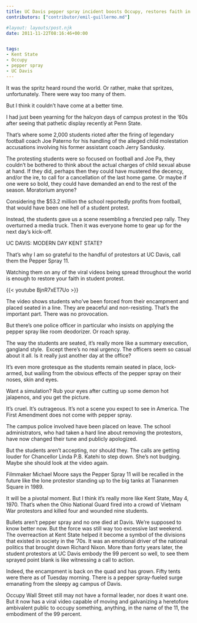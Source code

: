```yaml
---
title: UC Davis pepper spray incident boosts Occupy, restores faith in student protests
contributors: ["contributor/emil-guillermo.md"]

#layout: layouts/post.njk
date: 2011-11-22T08:16:46+00:00


tags:
- Kent State
- Occupy
- pepper spray
- UC Davis
---
```


It was the spritz heard round the world. Or rather, make that spritzes, unfortunately. There were way too many of them.

But I think it couldn’t have come at a better time.

I had just been yearning for the halcyon days of campus protest in the ’60s after seeing that pathetic display recently at Penn State.

That’s where some 2,000 students rioted after the firing of legendary football coach Joe Paterno for his handling of the alleged child molestation accusations involving his former assistant coach Jerry Sandusky.

The protesting students were so focused on football and Joe Pa, they couldn’t be bothered to think about the actual charges of child sexual abuse at hand. If they did, perhaps then they could have mustered the decency, and/or the ire, to call for a cancellation of the last home game. Or maybe if one were so bold, they could have demanded an end to the rest of the season. Moratorium anyone?  

Considering the $53.2 million the school reportedly profits from football, that would have been one hell of a student protest.

Instead, the students gave us a scene resembling a frenzied pep rally. They overturned a media truck. Then it was everyone home to gear up for the next day’s kick-off.

UC DAVIS: MODERN DAY KENT STATE?

That’s why I am so grateful to the handful of protestors at UC Davis, call them the Pepper Spray 11.

Watching them on any of the viral videos being spread throughout the world is enough to restore your faith in student protest.

{{< youtube BjnR7xET7Uo >}}

The video shows students who’ve been forced from their encampment and placed seated in a line. They are peaceful and non-resisting. That’s the important part. There was no provocation.

But there’s one police officer in particular who insists on applying the pepper spray like room deodorizer. Or roach spray.

The way the students are seated, it’s really more like a summary execution, gangland style.  Except there’s no real urgency. The officers seem so casual about it all. Is it really just another day at the office?

It’s even more grotesque as the students remain seated in place, lock-armed, but wailing from the obvious effects of the pepper spray on their noses, skin and eyes.

Want a simulation? Rub your eyes after cutting up some demon hot jalapenos, and you get the picture.

It’s cruel. It’s outrageous. It’s not a scene you expect to see in America. The First Amendment does not come with pepper spray.

The campus police involved have been placed on leave. The school administrators, who had taken a hard line about removing the protestors, have now changed their tune and publicly apologized.

But the students aren’t accepting, nor should they. The calls are getting louder for Chancellor Linda P.B. Katehi to step down. She’s not budging. Maybe she should look at the video again.

Filmmaker Michael Moore says the Pepper Spray 11 will be recalled in the future like the lone protestor standing up to the big tanks at Tiananmen Square in 1989.

It will be a pivotal moment. But I think it’s really more like Kent State, May 4, 1970. That’s when the Ohio National Guard fired into a crowd of Vietnam War protestors and killed four and wounded nine students.

Bullets aren’t pepper spray and no one died at Davis. We’re supposed to know better now. But the force was still way too excessive last weekend. The overreaction at Kent State helped it become a symbol of the divisions that existed in society in the ’70s. It was an emotional driver of the national politics that brought down Richard Nixon. More than forty years later, the student protestors at UC Davis embody the 99 percent so well, to see them sprayed point blank is like witnessing a call to action.

Indeed, the encampment is back on the quad and has grown. Fifty tents were there as of Tuesday morning. There is a pepper spray-fueled surge emanating from the sleepy ag campus of Davis.

Occupy Wall Street still may not have a formal leader, nor does it want one. But it now has a viral video capable of moving and galvanizing a heretofore ambivalent public to occupy something, anything, in the name of the 11, the embodiment of the 99 percent.
